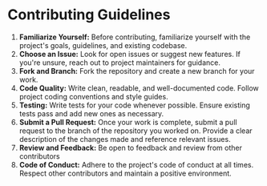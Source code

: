 # Contributing Guidelines

1. **Familiarize Yourself:** Before contributing, familiarize yourself with the project's goals, guidelines, and existing codebase.
2. **Choose an Issue:** Look for open issues or suggest new features. If you're unsure, reach out to project maintainers for guidance.
3. **Fork and Branch:** Fork the repository and create a new branch for your work.
4. **Code Quality:** Write clean, readable, and well-documented code. Follow project coding conventions and style guides.
5. **Testing:** Write tests for your code whenever possible. Ensure existing tests pass and add new ones as necessary.
6. **Submit a Pull Request:** Once your work is complete, submit a pull request to the branch of the repository you worked on. Provide a clear description of the changes made and reference relevant issues.
7. **Review and Feedback:** Be open to feedback and review from other contributors
8. **Code of Conduct:** Adhere to the project's code of conduct at all times. Respect other contributors and maintain a positive environment.
